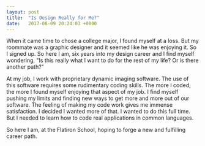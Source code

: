 ```yaml
---
layout: post
title:  "Is Design Really for Me?"
date:   2017-08-09 20:24:03 +0000
---
```



When it came time to chose a college major, I found myself at a loss. But my roommate was a graphic designer and it seemed like he was enjoying it. So I signed up. So here I am, six years into my design career and I find myself wondering, "Is this really what I want to do for the rest of my life? Or is there another path?"

At my job, I work with proprietary dynamic imaging software. The use of this software requires some rudimentary coding skills. The more I coded, the more I found myself enjoying that aspect of my job. I find myself pushing my limits and finding new ways to get more and more out of our software. The feeling of making my code work gives me immense satisfaction. I decided I wanted more of that. I wanted to do this full time. But I needed to learn how to code real applications in common languages.

So here I am, at the Flatiron School, hoping to forge a new and fulfilling career path.



